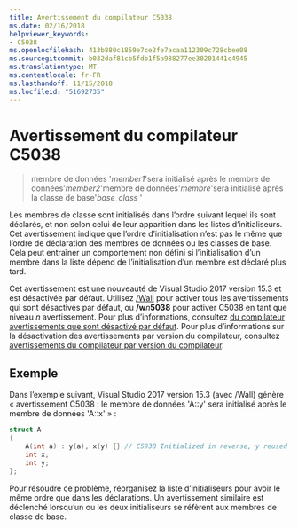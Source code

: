 ```yaml
---
title: Avertissement du compilateur C5038
ms.date: 02/16/2018
helpviewer_keywords:
- C5038
ms.openlocfilehash: 413b880c1859e7ce2fe7acaa112309c728cbee08
ms.sourcegitcommit: b032daf81cb5fdb1f5a988277ee30201441c4945
ms.translationtype: MT
ms.contentlocale: fr-FR
ms.lasthandoff: 11/15/2018
ms.locfileid: "51692735"
---
```

# <a name="compiler-warning-c5038"></a>Avertissement du compilateur C5038

> membre de données '*member1*'sera initialisé après le membre de données'*member2*'membre de données'*membre*'sera initialisé après la classe de base'*base_class* '

Les membres de classe sont initialisés dans l’ordre suivant lequel ils sont déclarés, et non selon celui de leur apparition dans les listes d’initialiseurs. Cet avertissement indique que l’ordre d’initialisation n’est pas le même que l’ordre de déclaration des membres de données ou les classes de base. Cela peut entraîner un comportement non défini si l’initialisation d’un membre dans la liste dépend de l’initialisation d’un membre est déclaré plus tard.

Cet avertissement est une nouveauté de Visual Studio 2017 version 15.3 et est désactivée par défaut. Utilisez [/Wall](../../build/reference/compiler-option-warning-level.md) pour activer tous les avertissements qui sont désactivés par défaut, ou __/w__*n*__5038__ pour activer C5038 en tant que niveau *n* avertissement. Pour plus d’informations, consultez [du compilateur avertissements que sont désactivé par défaut](../../preprocessor/compiler-warnings-that-are-off-by-default.md). Pour plus d’informations sur la désactivation des avertissements par version du compilateur, consultez [avertissements du compilateur par version du compilateur](compiler-warnings-by-compiler-version.md).

## <a name="example"></a>Exemple

Dans l’exemple suivant, Visual Studio 2017 version 15.3 (avec /Wall) génère « avertissement C5038 : le membre de données 'A::y' sera initialisé après le membre de données 'A::x' » :

```cpp
struct A
{
    A(int a) : y(a), x(y) {} // C5938 Initialized in reverse, y reused
    int x;
    int y;
};
```

Pour résoudre ce problème, réorganisez la liste d’initialiseurs pour avoir le même ordre que dans les déclarations. Un avertissement similaire est déclenché lorsqu’un ou les deux initialiseurs se réfèrent aux membres de classe de base.
